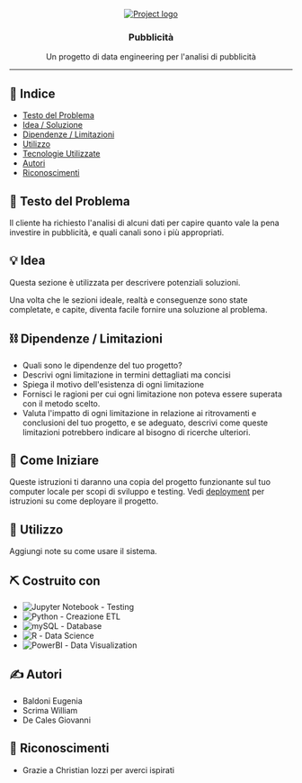 <p align="center">
  <a href="" rel="noopener">
 <img src="https://s3-eu-west-1.amazonaws.com/tpd/logos/5fecd8a344198b00014a586f/0x0.png" alt="Project logo"></a>
</p>
<h3 align="center">Pubblicità</h3>

<p align="center"> Un progetto di data engineering per l'analisi di pubblicità
    <br> 
</p>

---

## 📝 Indice

- [Testo del Problema](#problem_statement)
- [Idea / Soluzione](#idea)
- [Dipendenze / Limitazioni](#limitations)
- [Utilizzo](#usage)
- [Tecnologie Utilizzate](#tech_stack)
- [Autori](#authors)
- [Riconoscimenti](#acknowledgments)

## 🧐 Testo del Problema <a name = "problem_statement"></a>

Il cliente ha richiesto l'analisi di alcuni dati per capire quanto vale la pena investire in pubblicità, e quali canali sono i più appropriati.

## 💡 Idea <a name = "idea"></a>

Questa sezione è utilizzata per descrivere potenziali soluzioni.

Una volta che le sezioni ideale, realtà e conseguenze sono state completate, e capite, diventa facile fornire una soluzione al problema.

## ⛓️ Dipendenze / Limitazioni <a name = "limitations"></a>

- Quali sono le dipendenze del tuo progetto?
- Descrivi ogni limitazione in termini dettagliati ma concisi
- Spiega il motivo dell'esistenza di ogni limitazione
- Fornisci le ragioni per cui ogni limitazione non poteva essere superata con il metodo scelto.
- Valuta l'impatto di ogni limitazione in relazione ai ritrovamenti e conclusioni del tuo progetto, e se adeguato, descrivi come queste limitazioni potrebbero indicare al bisogno di ricerche ulteriori.

## 🏁 Come Iniziare <a name = "getting_started"></a>

Queste istruzioni ti daranno una copia del progetto funzionante sul tuo computer locale per scopi di sviluppo e testing. Vedi [deployment](#deployment) per istruzioni su come deployare il progetto.

## 🎈 Utilizzo <a name="usage"></a>

Aggiungi note su come usare il sistema.

## ⛏️ Costruito con <a name = "tech_stack"></a>

- ![Jupyter Notebook](	https://img.shields.io/badge/Jupyter-F37626.svg?&style=for-the-badge&logo=Jupyter&logoColor=white) - Testing
- ![Python](https://img.shields.io/badge/Python-FFD43B?style=for-the-badge&logo=python&logoColor=blue) - Creazione ETL
- ![mySQL](https://img.shields.io/badge/MySQL-005C84?style=for-the-badge&logo=mysql&logoColor=white) - Database
- ![R](https://img.shields.io/badge/R-276DC3?style=for-the-badge&logo=r&logoColor=white) - Data Science
- ![PowerBI](https://img.shields.io/badge/PowerBI-F2C811?style=for-the-badge&logo=Power%20BI&logoColor=white) - Data Visualization

## ✍️ Autori <a name = "authors"></a>

- Baldoni  Eugenia
- Scrima William
- De Cales Giovanni
## 🎉 Riconoscimenti <a name = "acknowledgments"></a>

- Grazie a Christian Iozzi per averci ispirati
